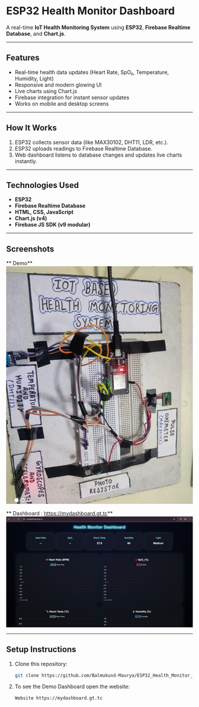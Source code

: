 # ESP32 Health Monitor Dashboard

A real-time **IoT Health Monitoring System** using **ESP32**, **Firebase Realtime Database**, and **Chart.js**.

---

## Features
- Real-time health data updates (Heart Rate, SpO₂, Temperature, Humidity, Light)
- Responsive and modern glowing UI
- Live charts using Chart.js
- Firebase integration for instant sensor updates
- Works on mobile and desktop screens

---

## How It Works
1. ESP32 collects sensor data (like MAX30102, DHT11, LDR, etc.).
2. ESP32 uploads readings to Firebase Realtime Database.
3. Web dashboard listens to database changes and updates live charts instantly.

---

## Technologies Used
- **ESP32**
- **Firebase Realtime Database**
- **HTML, CSS, JavaScript**
- **Chart.js (v4)**
- **Firebase JS SDK (v9 modular)**

---
## Screenshots  

** Demo**  
![Demo](assets/Circuit.jpeg)  

** Dashboard : https://mydashboard.gt.tc**  
![Dashboard](assets/Dashboard.png) 

---
## Setup Instructions
1. Clone this repository:
   ```bash
   git clone https://github.com/Balmukund-Maurya/ESP32_Health_Monitor_Dashboard.git
1. To see the Demo Dashboard open the website:
    ```bash
    Website https://mydashboard.gt.tc